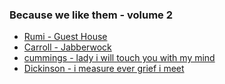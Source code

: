 ### Because we like them - volume 2
* [Rumi - Guest House](http://beyondlogical.github.io/because-we-like-them/rumi%20-%20guest%20house.html)
* [Carroll - Jabberwock](http://beyondlogical.github.io/because-we-like-them/carroll%20-%20jabberwocky.html)
* [cummings - lady i will touch you with my mind](./cummings%20-%20lady%20i%20will%20touch%20you%20with%20my%20mind.html)
* [Dickinson - i measure ever grief i meet](http://beyondlogical.github.io/dickinson%20-%20i%20measure%20every%20grief%20i%20meet.html)
